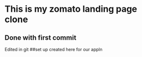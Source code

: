# This is my zomato landing page clone

## Done with first commit
Edited in git
##set up created here for our appln